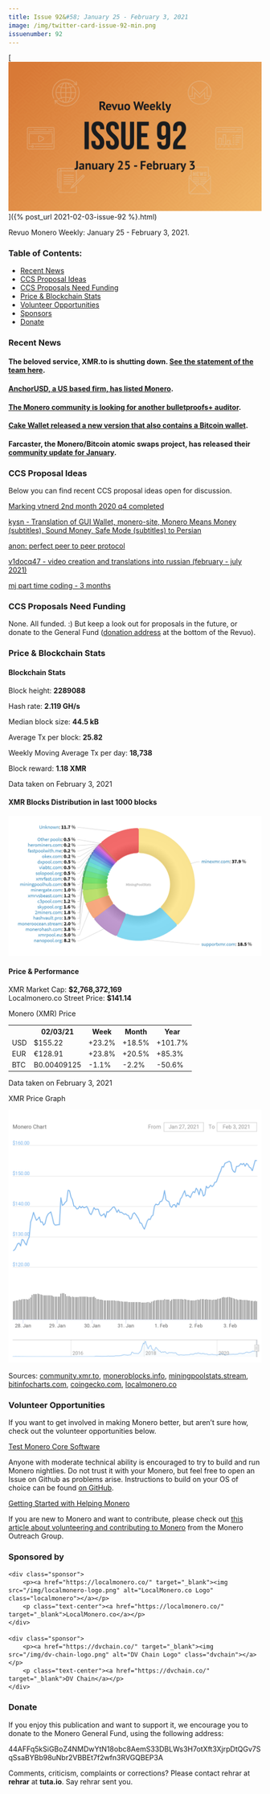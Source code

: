 ```yaml
---
title: Issue 92&#58; January 25 - February 3, 2021
image: /img/twitter-card-issue-92-min.png
issuenumber: 92
---
```

[<img src="/img/img-issue92-min.png" alt="Revuo Monero Weekly #92 Slide" class="img-lead">]({% post_url 2021-02-03-issue-92 %}.html)

<p class="text-lead">Revuo Monero Weekly: January 25 - February 3, 2021.</p>
<!--more-->

<h3>Table of Contents:</h3>
<ul class="contents">
    <li><a href="#news">Recent News</a></li>
    <li><a href="#ideas">CCS Proposal Ideas</a></li>
    <li><a href="#proposals">CCS Proposals Need Funding</a></li>
    <li><a href="#stats">Price & Blockchain Stats</a></li>
    <li><a href="#volunteer">Volunteer Opportunities</a></li>
    <li><a href="#sponsor">Sponsors</a></li>
    <li><a href="#donate">Donate</a></li>
</ul>

<h3 id="news">Recent News</h3>

<div class="newsbyte">
    <h4>The beloved service, XMR.to is shutting down. <a href="https://www.reddit.com/r/Monero/comments/la46ds/xmrto_service_is_shutting_down_job_done/" target="_blank">See the statement of the team here</a>.</h4>
</div>

<div class="newsbyte">
    <h4><a href="https://twitter.com/AnchorUSD/status/1353885823377137665" target="_blank">AnchorUSD, a US based firm, has listed Monero</a>.</h4>
</div>

<div class="newsbyte">
    <h4><a href="https://www.reddit.com/r/Monero/comments/l7x3gn/looking_for_another_bulletproofs_auditor/" target="_blank">The Monero community is looking for another bulletproofs+ auditor</a>.</h4>
</div>

<div class="newsbyte">
    <h4><a href="https://www.reddit.com/r/cakewallet/comments/lb2mpj/update_cake_wallet_version_410_now_with_bitcoin/" target="_blank">Cake Wallet released a new version that also contains a Bitcoin wallet</a>.</h4>
</div>

<div class="newsbyte">
    <h4>Farcaster, the Monero/Bitcoin atomic swaps project, has released their <a href="https://www.reddit.com/r/Monero/comments/l9offg/farcaster_community_update_january/" target="_blank">community update for January</a>.</h4>
</div>


<h3 id="ideas">CCS Proposal Ideas</h3>

<p>Below you can find recent CCS proposal ideas open for discussion.</p>

<div class="proposal">
<p><a href="https://repo.getmonero.org/monero-project/ccs-proposals/-/merge_requests/207" target="_blank">Marking vtnerd 2nd month 2020 q4 completed </a></p>
</div>

<div class="proposal">
<p><a href="https://repo.getmonero.org/monero-project/ccs-proposals/-/merge_requests/206" target="_blank">kysn - Translation of GUI Wallet, monero-site, Monero Means Money (subtitles), Sound Money, Safe Mode (subtitles) to Persian</a></p>
</div>

<div class="proposal">
<p><a href="https://repo.getmonero.org/monero-project/ccs-proposals/-/merge_requests/204" target="_blank">anon: perfect peer to peer protocol</a></p>
</div>

<div class="proposal">
<p><a href="https://repo.getmonero.org/monero-project/ccs-proposals/-/merge_requests/203" target="_blank">v1docq47 - video creation and translations into russian (february - july 2021)</a></p>
</div>

<div class="proposal">
<p><a href="https://repo.getmonero.org/monero-project/ccs-proposals/-/merge_requests/200" target="_blank">mj part time coding - 3 months</a></p>
</div>

<h3 id="proposals">CCS Proposals Need Funding</h3>

None. All funded. :) But keep a look out for proposals in the future, or donate to the General Fund (<a href="#donate">donation address</a> at the bottom of the Revuo).

<h3 id="stats">Price & Blockchain Stats</h3>

<h4 class="stat">Blockchain Stats</h4>

<div class="bcstats">
    <p>Block height: <b>2289088</b></p>
    <p>Hash rate: <b>2.119 GH/s</b></p>
    <p>Median block size: <b>44.5 kB</b></p>
    <p>Average Tx per block: <b>25.82</b></p>
    <p>Weekly Moving Average Tx per day: <b>18,738</b></p>
    <p>Block reward: <b>1.18 XMR</b></p>
</div>
<p class="note">Data taken on February 3, 2021</p>

<h4 class="stat">XMR Blocks Distribution in last 1000 blocks</h4>
<p><img src="/img/hashrate-pool-distribution-0203.png" alt="Hashrate Pool Distribution Pie Chart"/></p>

<h4 class="stat">Price & Performance</h4>

<div class="price-intro">XMR Market Cap: <b>$2,768,372,169</b><br>Localmonero.co Street Price: <b>$141.14</b></div>

<p class="table-title">Monero (XMR) Price</p>
<table class="price-table">
  <tr class="row1">
    <th></th>
    <th>02/03/21</th>
    <th>Week</th>
    <th>Month</th>
    <th>Year</th>
  </tr>
  <tr>
    <td data-th="XMR to">USD</td>
    <td data-th="02/03/21">$155.22</td>
    <td data-th="Week" class="green">+23.2%</td>
    <td data-th="Month" class="green">+18.5%</td>
    <td data-th="Year" class="green">+101.7%</td>
  </tr>
  <tr class="row3">
    <td data-th="XMR to">EUR</td>
    <td data-th="02/03/21">€128.91</td>
    <td data-th="Week" class="green">+23.8%</td>
    <td data-th="Month" class="green">+20.5%</td>
    <td data-th="Year" class="green">+85.3%</td>
  </tr>
  <tr>
    <td data-th="XMR to">BTC</td>
    <td data-th="02/03/21">B0.00409125</td>
    <td data-th="Week" class="red">-1.1%</td>
    <td data-th="Month" class="red">-2.2%</td>
    <td data-th="Year" class="red">-50.6%</td>
  </tr>
</table>
<p class="note">Data taken on February 3, 2021</p>

<p class="table-title">XMR Price Graph</p>

![XMR Price Graph 01/28/21-02/03/21](/img/weekly-chart-0203.png "XMR Price Graph 01/28/21-02/03/21") 

Sources: <a href="https://community.xmr.to/explorer/mainnet/" target="_blank">community.xmr.to</a>, <a href="https://moneroblocks.info/stats/transaction-stats" target="_blank">moneroblocks.info</a>, <a href="https://miningpoolstats.stream/monero" target="_blank">miningpoolstats.stream</a>, <a href="https://bitinfocharts.com/monero/" target="_blank">bitinfocharts.com</a>, <a href="https://www.coingecko.com/" target="_blank">coingecko.com</a>, <a href="https://localmonero.co/" target="_blank">localmonero.co</a>

<h3 id="volunteer">Volunteer Opportunities</h3>

<p>If you want to get involved in making Monero better, but aren’t sure how, check out the volunteer opportunities below.</p>

<div class="newsbyte">
    <p class="date"><a href="https://github.com/monero-project/monero" target="_blank">Test Monero Core Software</a></p>
    <p>Anyone with moderate technical ability is encouraged to try to build and run Monero nightlies. Do not trust it with your Monero, but feel free to open an Issue on Github as problems arise. Instructions to build on your OS of choice can be found <a href="https://github.com/monero-project/monero#compiling-monero-from-source" target="_blank">on GitHub</a>. </p>
</div>

<div class="newsbyte">
    <p class="date"><a href="https://github.com/monero-project/monero" target="_blank">Getting Started with Helping Monero</a></p>
    <p>If you are new to Monero and want to contribute, please check out <a href="https://www.monerooutreach.org/stories/getting-started-helping-monero.php" target="_blank">this article about volunteering and contributing to Monero</a> from the Monero Outreach Group. </p>
</div>

<h3 id="sponsor">Sponsored by</h3>

<div class="sponsors">

    <div class="sponsor">
        <p><a href="https://localmonero.co/" target="_blank"><img src="/img/localmonero-logo.png" alt="LocalMonero.co Logo" class="localmonero"></a></p>
        <p class="text-center"><a href="https://localmonero.co/" target="_blank">LocalMonero.co</a></p>
    </div>

    <div class="sponsor">
        <p><a href="https://dvchain.co/" target="_blank"><img src="/img/dv-chain-logo.png" alt="DV Chain Logo" class="dvchain"></a></p>
        <p class="text-center"><a href="https://dvchain.co/" target="_blank">DV Chain</a></p>
    </div>
</div>

<h3 id="donate">Donate</h3>

<p markdown="1">If you enjoy this publication and want to support it, we encourage you to donate to the Monero General Fund, using the following address:</p>

<p class="address" markdown="1">44AFFq5kSiGBoZ4NMDwYtN18obc8AemS33DBLWs3H7otXft3XjrpDtQGv7SqSsaBYBb98uNbr2VBBEt7f2wfn3RVGQBEP3A</p>

<!--p><a href="monero:44AFFq5kSiGBoZ4NMDwYtN18obc8AemS33DBLWs3H7otXft3XjrpDtQGv7SqSsaBYBb98uNbr2VBBEt7f2wfn3RVGQBEP3A" class="qr"><img src="/img/donate-monero.png"></a></p-->

Comments, criticism, complaints or corrections? Please contact rehrar at **rehrar** at **tuta.io**. Say rehrar sent you.